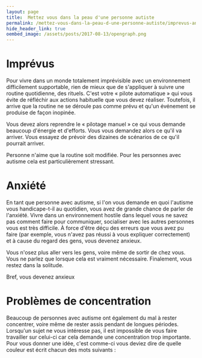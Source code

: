 ```yaml
---
layout: page
title:  Mettez vous dans la peau d'une personne autiste
permalink: /mettez-vous-dans-la-peau-d-une-personne-autiste/imprevus-anxiete-concentration
hide_header_link: true
oembed_image: /assets/posts/2017-08-13/opengraph.png
---
```


# Imprévus

Pour vivre dans un monde totalement imprévisible avec un environnement difficilement supportable, rien de mieux que de s'appliquer à suivre une routine quotidienne, des rituels.
C'est votre «&nbsp;pilote automatique&nbsp;» qui vous évite de réfléchir aux actions habituelle que vous devez réaliser. Toutefois, il arrive que la routine ne se déroule pas comme prévu et qu'un événement se produise de façon inopinée.

Vous devez alors reprendre le «&nbsp;pilotage manuel&nbsp;» ce qui vous demande beaucoup d'énergie et d'efforts.
Vous vous demandez alors ce qu'il va arriver. Vous essayez de prévoir des dizaines de scénarios de ce qu'il pourrait arriver.



Personne n'aime que la routine soit modifiée. Pour les personnes avec autisme cela est particulièrement stressant.


# Anxiété

En tant que personne avec autisme, si l'on vous demande en quoi l'autisme vous handicape-t-il au quotidien, vous avez
de grande chance de parler de l'anxiété.
Vivre dans un environnement hostile dans lequel vous ne savez pas comment faire pour communiquer, socialiser avec les autres personnes vous est très difficile. À force d'être 
déçu des erreurs que vous avez pu faire (par exemple, vous n'avez pas réussi à vous expliquer correctement) et à cause du regard des gens, vous devenez anxieux.

Vous n'osez plus aller vers les gens, voire même de sortir de chez vous.
Vous ne parlez que lorsque cela est vraiment nécessaire.
Finalement, vous restez dans la solitude.

Bref, vous devenez anxieux

# Problèmes de concentration

Beaucoup de personnes avec autisme ont également du mal à rester concentrer, voire même de rester assis pendant de longues périodes.
Lorsqu'un sujet ne vous intéresse pas, il est impossible de vous faire travailler sur celui-ci car cela demande une concentration trop importante.
Pour vous donner une idée, c'est comme-ci vous deviez dire de quelle couleur est écrit chacun des mots suivants&nbsp;:

<!-- colors -->


